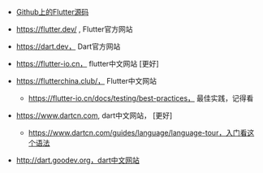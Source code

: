 - [Github上的Flutter源码](https://github.com/flutter)


- https://flutter.dev/ , Flutter官方网站
- https://dart.dev， Dart官方网站

- https://flutter-io.cn， flutter中文网站  [更好]
- https://flutterchina.club/， Flutter中文网站
  - https://flutter-io.cn/docs/testing/best-practices， 最佳实践，记得看
- https://www.dartcn.com, dart中文网站， [更好]
  - https://www.dartcn.com/guides/language/language-tour，入门看这个语法
- http://dart.goodev.org，dart中文网站

